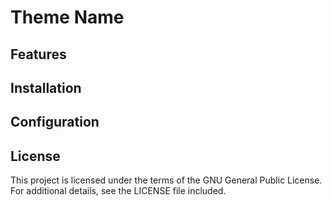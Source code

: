 # Theme Name

## Features

## Installation

## Configuration

## License
This project is licensed under the terms of the GNU General Public License. For additional details, see the LICENSE file included. 
